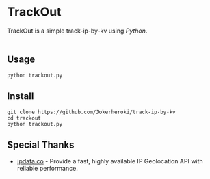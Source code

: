 # TrackOut
TrackOut is a simple track-ip-by-kv using *Python*.<br><br>


## Usage
```
python trackout.py
```

## Install
```
git clone https://github.com/Jokerheroki/track-ip-by-kv
cd trackout
python trackout.py
```
## Special Thanks
- <a href="https://ipdata.co/">ipdata.co</a> - 
Provide a fast, highly available IP Geolocation API with reliable performance.
